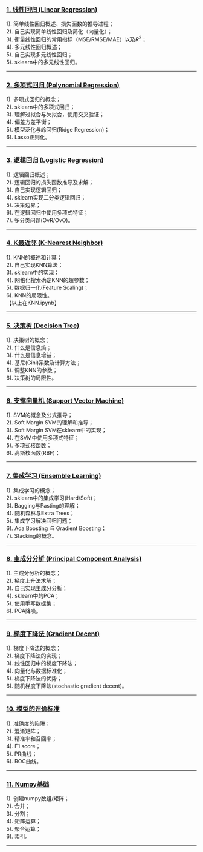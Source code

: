 
### [1. 线性回归 (Linear Regression)](https://github.com/Liying1996/machine_learining/blob/master/Logistic_regression.ipynb)
  
1). 简单线性回归概述、损失函数的推导过程；  
2). 自己实现简单线性回归及简化（向量化）；  
3). 衡量线性回归的常用指标（MSE/RMSE/MAE）以及$R^2$；  
4). 多元线性回归概述；  
5). 自己实现多元线性回归；  
5). sklearn中的多元线性回归。  


---

### [2. 多项式回归 (Polynomial Regression)](https://github.com/Liying1996/machine_learining/blob/master/Polynomial_Regression.ipynb)
1). 多项式回归的概念；  
2). sklearn中的多项式回归；  
3). 理解过拟合与欠拟合，使用交叉验证；  
4). 偏差方差平衡；  
5). 模型泛化与岭回归(Ridge Regression)；  
6). Lasso正则化。  


---

### [3. 逻辑回归 (Logistic Regression)](https://github.com/Liying1996/machine_learining/blob/master/Logistic_regression.ipynb)
1). 逻辑回归概述；  
2). 逻辑回归的损失函数推导及求解；  
3). 自己实现逻辑回归；  
4). sklearn实现二分类逻辑回归；  
5). 决策边界；  
6). 在逻辑回归中使用多项式特征；  
7). 多分类问题(OvR/OvO)。  

---

### [4. K最近邻 (K-Nearest Neighbor)](https://github.com/Liying1996/machine_learining/blob/master/KNN.ipynb)
1). KNN的概述和计算；    
2). 自己实现KNN算法；  
3). sklearn中的实现；  
4). 网格化搜索确定KNN的超参数；  
5). 数据归一化(Feature Scaling)；  
6). KNN的局限性。  
【以上在KNN.ipynb】

---

### [5. 决策树 (Decision Tree)](https://github.com/Liying1996/machine_learining/blob/master/Decision_tree.ipynb)
1). 决策树的概念；  
2). 什么是信息熵；  
3). 什么是信息增益；  
4). 基尼(Gini)系数及计算方法；  
5). 调整KNN的参数；  
6). 决策树的局限性。  

---

### [6. 支撑向量机 (Support Vector Machine)](https://github.com/Liying1996/machine_learining/blob/master/SVM.ipynb)
1). SVM的概念及公式推导；  
2). Soft Margin SVM的理解和推导；  
3). Soft Margin SVM在sklearn中的实现；  
4). 在SVM中使用多项式特征；  
5). 多项式核函数；  
6). 高斯核函数(RBF)；  

---

### [7. 集成学习 (Ensemble Learning)](https://github.com/Liying1996/machine_learining/blob/master/Ensemble_Learning.ipynb)
1). 集成学习的概念；  
2). sklearn中的集成学习(Hard/Soft)；  
3). Bagging与Pasting的理解；  
4). 随机森林与Extra Trees；  
5). 集成学习解决回归问题；  
6). Ada Boosting 与 Gradient Boosting；  
7). Stacking的概念。  

---

### [8. 主成分分析 (Principal Component Analysis)](https://github.com/Liying1996/machine_learining/blob/master/PCA.ipynb)
1). 主成分分析的概念；  
2). 梯度上升法求解；  
3). 自己实现主成分分析；  
4). sklearn中的PCA；  
5). 使用手写数据集；  
6). PCA降噪。  

---

### [9. 梯度下降法 (Gradient Decent)](https://github.com/Liying1996/machine_learining/blob/master/Gradient_descent.ipynb)
1). 梯度下降法的概念；  
2). 梯度下降法的实现；  
3). 线性回归中的梯度下降法；  
4). 向量化与数据标准化；  
5). 梯度下降法的优势；  
6). 随机梯度下降法(stochastic gradient decent)。  

---

### [10. 模型的评价标准](https://github.com/Liying1996/machine_learining/blob/master/Evaluation_metrics.ipynb)
1). 准确度的陷阱；  
2). 混淆矩阵；  
3). 精准率和召回率；   
4). F1 score；     
5). PR曲线；  
6). ROC曲线。

---

### [11. Numpy基础](https://github.com/Liying1996/machine_learining/blob/master/Basic_numpy.ipynb)
1). 创建numpy数组/矩阵；  
2). 合并；  
3). 分割；  
4). 矩阵运算；  
5). 聚合运算；  
6). 索引。  

---
